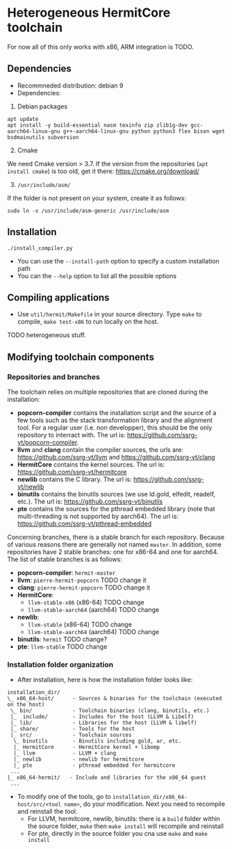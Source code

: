 # Heterogeneous HermitCore toolchain

For now all of this only works with x86, ARM integration is TODO.

## Dependencies

- Recommneded distribution: debian 9
- Dependencies:

 1. Debian packages
```
apt update
apt install -y build-essential nasm texinfo zip zlib1g-dev gcc-aarch64-linux-gnu g++-aarch64-linux-gnu python python3 flex bison wget bsdmainutils subversion
```

 2. Cmake

We need Cmake version > 3.7. If the version from the repositories (```apt 
install cmake```) is too old, get it there: https://cmake.org/download/

 3. `/usr/include/asm/`

If the folder is not present on your system, create it as follows:
```
sudo ln -s /usr/include/asm-generic /usr/include/asm
```

## Installation
```
./install_compiler.py
```

- You can use the `--install-path` option to specify a custom installation path
- You can the `--help` option to list all the possible options

## Compiling applications
- Use `util/hermit/Makefile` in your source directory. Type `make` to compile,
`make test-x86` to run locally on the host.

TODO heterogeneous stuff.

## Modifying toolchain components

### Repositories and branches
The toolchain relies on multiple repositories that are cloned during the
installation:

- **popcorn-compiler** contains the installation script and the source of a few
  tools such as the stack transformation library and the alignment tool. For a
  regular user (i.e. non developper), this should be the only repository to
  interract with. The url is: https://github.com/ssrg-vt/popcorn-compiler.
- **llvm** and **clang** contain the compiler sources, the urls are:
  https://github.com/ssrg-vt/llvm and https://github.com/ssrg-vt/clang
- **HermitCore** contains the kernel sources. The url is:
  https://github.com/ssrg-vt/hermitcore
- **newlib** contains the C library. The url is:
  https://github.com/ssrg-vt/newlib
- **binutils** contains the binutils sources (we use ld.gold, elfedit, readelf,
  etc.). The url is: https://github.com/ssrg-vt/binutils
- **pte** contains the sources for the pthread embedded library (note that
  multi-threading is not supported by aarch64). The url is:
  https://github.com/ssrg-vt/pthread-embedded

Concerning branches, there is a stable branch for each repository. Because of
various reasons there are generally not named `master`. In addition, some
repositories have 2 stable branches: one for x86-64 and one for aarch64. The
list of stable branches is as follows:

- **popcorn-compiler**: `hermit-master`
- **llvm**: `pierre-hermit-popcorn` TODO change it
- **clang**: `pierre-hermit-popcorn` TODO change it
- **HermitCore**:
  - `llvm-stable-x86` (x86-64) TODO change
  - `llvm-stable-aarch64` (aarch64) TODO change
- **newlib**:
  - `llvm-stable` (x86-64) TODO change
  - `llvm-stable-aarch64` (aarch64) TODO change
- **binutils**: `hermit` TODO change?
- **pte**: `llvm-stable` TODO change

### Installation folder organization
- After installation, here is how the installation folder looks like:

```
installation_dir/
\_ x86_64-host/      - Sources & binaries for the toolchain (executed on the host)
 \_ bin/             - Toolchain binaries (clang, binutils, etc.)
 |_  include/        - Includes for the host (LLVM & Libelf)
 |_ lib/             - Libraries for the host (LLVM & libelf)
 |_ share/           - Tools for the host
 |_ src/             - Toolchain sources
  \_ binutils        - Binutils including gold, ar, etc.
  |_ HermitCore      - HermitCore kernel + libomp
  |_ llvm            - LLVM + clang
  |_ newlib          - newlib for hermitcore
  |_ pte             - pthread embedded for hermitcore
 ...
|_ x86_64-hermit/   - Include and libraries for the x86_64 guest
 ...
```
- To modify one of the tools, go to 
 `installation_dir/x86_64-host/src/<tool name>`, do your modification. Next 
 you need to recompile and reinstall the tool.
   - For LLVM, hermitcore, newlib, binutils: there is a `build` folder within
   the source folder, `make` then `make install` will recompile and reinstall
   - For pte, directly in the source folder you cna use `make` and 
   `make install`



